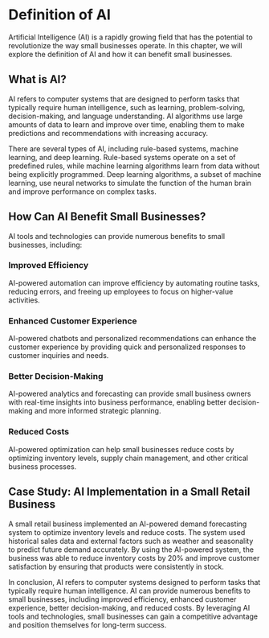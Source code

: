 # Definition of AI

Artificial Intelligence (AI) is a rapidly growing field that has the potential to revolutionize the way small businesses operate. In this chapter, we will explore the definition of AI and how it can benefit small businesses.

What is AI?
-----------

AI refers to computer systems that are designed to perform tasks that typically require human intelligence, such as learning, problem-solving, decision-making, and language understanding. AI algorithms use large amounts of data to learn and improve over time, enabling them to make predictions and recommendations with increasing accuracy.

There are several types of AI, including rule-based systems, machine learning, and deep learning. Rule-based systems operate on a set of predefined rules, while machine learning algorithms learn from data without being explicitly programmed. Deep learning algorithms, a subset of machine learning, use neural networks to simulate the function of the human brain and improve performance on complex tasks.

How Can AI Benefit Small Businesses?
------------------------------------

AI tools and technologies can provide numerous benefits to small businesses, including:

### Improved Efficiency

AI-powered automation can improve efficiency by automating routine tasks, reducing errors, and freeing up employees to focus on higher-value activities.

### Enhanced Customer Experience

AI-powered chatbots and personalized recommendations can enhance the customer experience by providing quick and personalized responses to customer inquiries and needs.

### Better Decision-Making

AI-powered analytics and forecasting can provide small business owners with real-time insights into business performance, enabling better decision-making and more informed strategic planning.

### Reduced Costs

AI-powered optimization can help small businesses reduce costs by optimizing inventory levels, supply chain management, and other critical business processes.

Case Study: AI Implementation in a Small Retail Business
--------------------------------------------------------

A small retail business implemented an AI-powered demand forecasting system to optimize inventory levels and reduce costs. The system used historical sales data and external factors such as weather and seasonality to predict future demand accurately. By using the AI-powered system, the business was able to reduce inventory costs by 20% and improve customer satisfaction by ensuring that products were consistently in stock.

In conclusion, AI refers to computer systems designed to perform tasks that typically require human intelligence. AI can provide numerous benefits to small businesses, including improved efficiency, enhanced customer experience, better decision-making, and reduced costs. By leveraging AI tools and technologies, small businesses can gain a competitive advantage and position themselves for long-term success.
